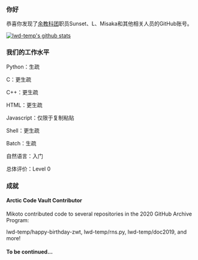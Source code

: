 ### 你好
恭喜你发现了[余教科团](https://github.com/lwd-temp/about-lwd-temp)职员Sunset、L、Misaka和其他相关人员的GitHub账号。

[![lwd-temp's github stats](https://github-readme-stats-git-master.lwd-temp.vercel.app/api?username=lwd-temp)](https://github.com/anuraghazra/github-readme-stats)

### 我们的工作水平
Python：生疏

C：更生疏

C++：更生疏

HTML：更生疏

Javascript：仅限于复制粘贴

Shell：更生疏

Batch：生疏

自然语言：入门

总体评价：Level 0
### 成就
#### Arctic Code Vault Contributor
Mikoto contributed code to several repositories in the 2020 GitHub Archive Program:

lwd-temp/happy-birthday-zwt, lwd-temp/rns.py, lwd-temp/doc2019, and more!

#### To be continued...
